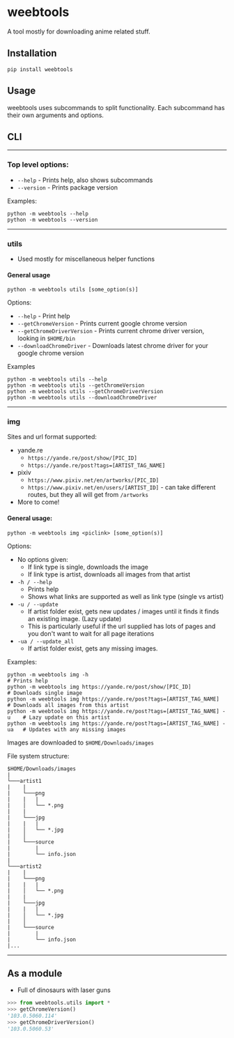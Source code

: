 # weebtools

A tool mostly for downloading anime related stuff.

## Installation
`pip install weebtools`

## Usage
weebtools uses subcommands to split functionality. Each subcommand has their own arguments and options.

## CLI
---

### Top level options:
 - `--help` - Prints help, also shows subcommands
 - `--version` - Prints package version

Examples:
```
python -m weebtools --help
python -m weebtools --version
```
---
### utils

- Used mostly for miscellaneous helper functions

#### General usage

`python -m weebtools utils [some_option(s)]`

Options:
  - `--help` - Print help
  - `--getChromeVersion` - Prints current google chrome version
  - `--getChromeDriverVersion` - Prints current chrome driver version, looking in `$HOME/bin`
  - `--downloadChromeDriver` - Downloads latest chrome driver for your google chrome version

Examples
```
python -m weebtools utils --help
python -m weebtools utils --getChromeVersion
python -m weebtools utils --getChromeDriverVersion
python -m weebtools utils --downloadChromeDriver
```

---
### img

Sites and url format supported:
- yande.re
  - `https://yande.re/post/show/[PIC_ID]`
  - `https://yande.re/post?tags=[ARTIST_TAG_NAME]`
- pixiv
  - `https://www.pixiv.net/en/artworks/[PIC_ID]`
  - `https://www.pixiv.net/en/users/[ARTIST_ID]` - can take different routes, but they all will get from `/artworks`
- More to come!

#### General usage:
`python -m weebtools img <piclink> [some_option(s)]`

Options:
  - No options given:
    - If link type is single, downloads the image
    - If link type is artist, downloads all images from that artist
  - `-h / --help`
    - Prints help
    - Shows what links are supported as well as link type (single vs artist)
  - `-u / --update`
    - If artist folder exist, gets new updates / images until it finds it finds an existing image. (Lazy update)
    - This is particularly useful if the url supplied has lots of pages and you don't want to wait for all page iterations
  - `-ua / --update_all`
    - If artist folder exist, gets any missing images.

Examples:
```
python -m weebtools img -h                                                 # Prints help
python -m weebtools img https://yande.re/post/show/[PIC_ID]                # Downloads single image
python -m weebtools img https://yande.re/post?tags=[ARTIST_TAG_NAME]       # Downloads all images from this artist
python -m weebtools img https://yande.re/post?tags=[ARTIST_TAG_NAME] -u    # Lazy update on this artist
python -m weebtools img https://yande.re/post?tags=[ARTIST_TAG_NAME] -ua   # Updates with any missing images
```



Images are downloaded to `$HOME/Downloads/images`

File system structure:
```
$HOME/Downloads/images
|
└───artist1
|    |
|    └───png
|    |   |
|    │   └── *.png
|    |
|    └───jpg
|    |   |
|    │   └── *.jpg
|    │
|    └───source
|        |
|        └── info.json
|
└───artist2
|    |
|    └───png
|    |   |
|    │   └── *.png
|    |
|    └───jpg
|    |   |
|    │   └── *.jpg
|    │   
|    └───source
|        |
|        └── info.json
|...
```

---
## As a module

- Full of dinosaurs with laser guns

```python
>>> from weebtools.utils import *
>>> getChromeVersion()
'103.0.5060.114'
>>> getChromeDriverVersion()
'103.0.5060.53'
```
